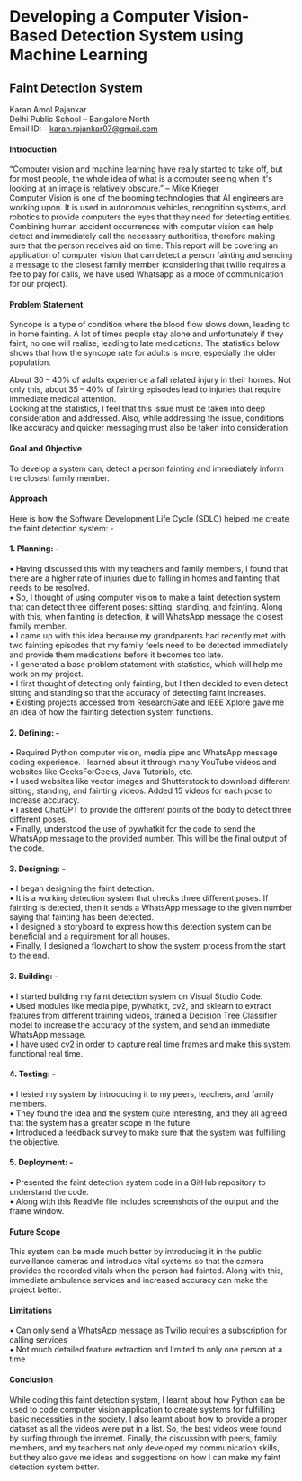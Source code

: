 # Developing a Computer Vision-Based Detection System using Machine Learning
## Faint Detection System


Karan Amol Rajankar </br>
Delhi Public School – Bangalore North </br>
Email ID: - karan.rajankar07@gmail.com </br>

#### Introduction
“Computer vision and machine learning have really started to take off, but for most people, the whole idea of what is a computer seeing when it's looking at an image is relatively obscure.” – Mike Krieger </br>
Computer Vision is one of the booming technologies that AI engineers are working upon. It is used in autonomous vehicles, recognition systems, and robotics to provide computers the eyes that they need for detecting entities. Combining human accident occurrences with computer vision can help detect and immediately call the necessary authorities, therefore making sure that the person receives aid on time. This report will be covering an application of computer vision that can detect a person fainting and sending a message to the closest family member (considering that twilio requires a fee to pay for calls, we have used Whatsapp as a mode of communication for our project).

#### Problem Statement
Syncope is a type of condition where the blood flow slows down, leading to in home fainting. A lot of times people stay alone and unfortunately if they faint, no one will realise, leading to late medications. The statistics below shows that how the syncope rate for adults is more, especially the older population. </br> 

About 30 – 40% of adults experience a fall related injury in their homes. Not only this, about 35 – 40% of fainting episodes lead to injuries that require immediate medical attention. </br>
Looking at the statistics, I feel that this issue must be taken into deep consideration and addressed. Also, while addressing the issue, conditions like accuracy and quicker messaging must also be taken into consideration.

#### Goal and Objective
To develop a system can, detect a person fainting and immediately inform the closest family member.
#### Approach
Here is how the Software Development Life Cycle (SDLC) helped me create the faint detection system: - </br>
#### 1.	Planning: - 
•	Having discussed this with my teachers and family members, I found that there are a higher rate of injuries due to falling in homes and fainting that needs to be resolved. </br>
•	So, I thought of using computer vision to make a faint detection system that can detect three different poses: sitting, standing, and fainting. Along with this, when fainting is detection, it will WhatsApp message the closest family member. <br>
•	I came up with this idea because my grandparents had recently met with two fainting episodes that my family feels need to be detected immediately and provide them medications before it becomes too late. <br>
•	I generated a base problem statement with statistics, which will help me work on my project. <br>
•	I first thought of detecting only fainting, but I then decided to even detect sitting and standing so that the accuracy of detecting faint increases. <br>
•	Existing projects accessed from ResearchGate and IEEE Xplore gave me an idea of how the fainting detection system functions. <br>
 
#### 2.	Defining: -
•	Required Python computer vision, media pipe and WhatsApp message coding experience. I learned about it through many YouTube videos and websites like GeeksForGeeks, Java Tutorials, etc. <br>
•	I used websites like vector images and Shutterstock to download different sitting, standing, and fainting videos. Added 15 videos for each pose to increase accuracy. <br>
•	I asked ChatGPT to provide the different points of the body to detect three different poses. <br>
•	Finally, understood the use of pywhatkit for the code to send the WhatsApp message to the provided number. This will be the final output of the code. <br>
 
#### 3.	Designing: - 
•	I began designing the faint detection. <br>
•	It is a working detection system that checks three different poses. If fainting is detected, then it sends a WhatsApp message to the given number saying that fainting has been detected. <br>
•	I designed a storyboard to express how this detection system can be beneficial and a requirement for all houses. <br>
•	Finally, I designed a flowchart to show the system process from the start to the end. <br>

#### 3.	Building: - 
•	I started building my faint detection system on Visual Studio Code. <br>
•	Used modules like media pipe, pywhatkit, cv2, and sklearn to extract features from different training videos, trained a Decision Tree Classifier model to increase the accuracy of the system, and send an immediate WhatsApp message. <br>
•	I have used cv2 in order to capture real time frames and make this system functional real time. <br>
 
#### 4.	Testing: -
•	I tested my system by introducing it to my peers, teachers, and family members. <br>
•	They found the idea and the system quite interesting, and they all agreed that the system has a greater scope in the future. <br>
•	Introduced a feedback survey to make sure that the system was fulfilling the objective. <br>
 
#### 5.	Deployment: - 
•	Presented the faint detection system code in a GitHub repository to understand the code. <br>
•	Along with this ReadMe file includes screenshots of the output and the frame window. <br>

#### Future Scope
This system can be made much better by introducing it in the public surveillance cameras and introduce vital systems so that the camera provides the recorded vitals when the person had fainted. Along with this, immediate ambulance services and increased accuracy can make the project better.
#### Limitations
•	Can only send a WhatsApp message as Twilio requires a subscription for calling services <br>
•	Not much detailed feature extraction and limited to only one person at a time

#### Conclusion
While coding this faint detection system, I learnt about how Python can be used to code computer vision application to create systems for fulfilling basic necessities in the society. I also learnt about how to provide a proper dataset as all the videos were put in a list. So, the best videos were found by surfing through the internet. Finally, the discussion with peers, family members, and my teachers not only developed my communication skills, but they also gave me ideas and suggestions on how I can make my faint detection system better.

